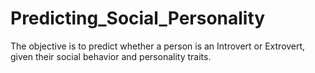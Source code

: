 # Predicting_Social_Personality
The objective is to predict whether a person is an Introvert or Extrovert, given their social behavior and personality traits.
